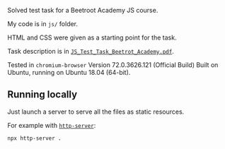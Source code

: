 Solved test task for a Beetroot Academy JS course.

My code is in `js/` folder.

HTML and CSS were given as a starting point for the task.

Task description is in [`JS_Test_Task_Beetrot_Academy.pdf`](https://github.com/DarthVanger/beetroot-course-test-task/blob/master/JS_Test_Task_Beetrot_Academy.pdf).

Tested in `chromium-browser` Version 72.0.3626.121 (Official Build) Built on Ubuntu, running on Ubuntu 18.04 (64-bit).

## Running locally
Just launch a server to serve all the files as static resources.

For example with [`http-server`](https://www.npmjs.com/package/http-server):
```
npx http-server .
```
